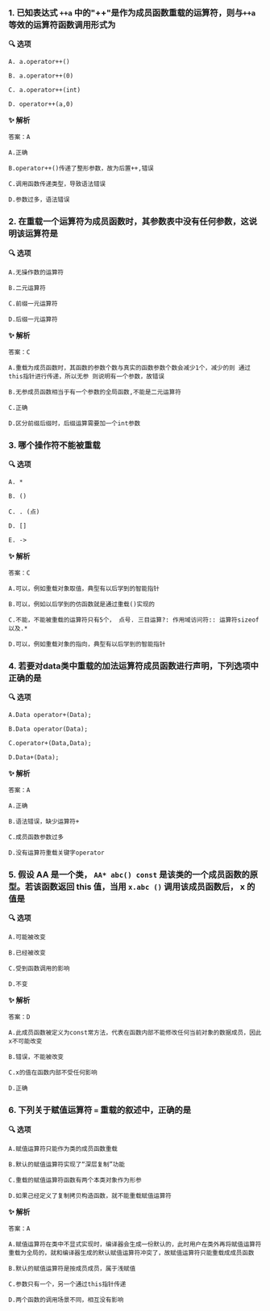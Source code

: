 ### 1. 已知表达式 `++a` 中的"++"是作为成员函数重载的运算符，则与`++a`等效的运算符函数调用形式为

**🔍 选项**

```
A. a.operator++()

B. a.operator++(0)

C. a.operator++(int)

D. operator++(a,0)
```

**✨ 解析**

```
答案：A

A.正确

B.operator++()传递了整形参数，故为后置++,错误

C.调用函数传递类型，导致语法错误

D.参数过多，语法错误
```



### 2. 在重载一个运算符为成员函数时，其参数表中没有任何参数，这说明该运算符是

**🔍 选项**

```
A.无操作数的运算符

B.二元运算符

C.前缀一元运算符

D.后缀一元运算符
```

**✨ 解析**

```
答案：C

A.重载为成员函数时，其函数的参数个数与真实的函数参数个数会减少1个，减少的则 通过this指针进行传递，所以无参 则说明有一个参数，故错误

B.无参成员函数相当于有一个参数的全局函数,不能是二元运算符

C.正确

D.区分前缀后缀时，后缀运算需要加一个int参数
```



### 3. 哪个操作符不能被重载

**🔍 选项**

```
A. *

B. ()

C. . (点)

D. []

E. ->
```

**✨ 解析**

```
答案：C

A.可以，例如重载对象取值，典型有以后学到的智能指针

B.可以，例如以后学到的仿函数就是通过重载()实现的

C.不能，不能被重载的运算符只有5个， 点号. 三目运算?: 作用域访问符:: 运算符sizeof 以及.*

D.可以，例如重载对象的指向，典型有以后学到的智能指针
```



### 4. 若要对data类中重载的加法运算符成员函数进行声明，下列选项中正确的是

**🔍 选项**

```
A.Data operator+(Data);

B.Data operator(Data);

C.operator+(Data,Data);

D.Data+(Data);
```

**✨ 解析**

```
答案：A

A.正确

B.语法错误，缺少运算符+

C.成员函数参数过多

D.没有运算符重载关键字operator
```



### 5. 假设 AA 是一个类， `AA* abc() const` 是该类的一个成员函数的原型。若该函数返回 this 值，当用 `x.abc ()` 调用该成员函数后， x 的值是

**🔍 选项**

```
A.可能被改变

B.已经被改变

C.受到函数调用的影响

D.不变
```

**✨ 解析**

```
答案：D

A.此成员函数被定义为const常方法，代表在函数内部不能修改任何当前对象的数据成员，因此x不可能改变

B.错误，不能被改变

C.x的值在函数内部不受任何影响

D.正确
```



### 6. 下列关于赋值运算符 `=` 重载的叙述中，正确的是

**🔍 选项**

```
A.赋值运算符只能作为类的成员函数重载

B.默认的赋值运算符实现了“深层复制”功能

C.重载的赋值运算符函数有两个本类对象作为形参

D.如果己经定义了复制拷贝构造函数，就不能重载赋值运算符
```

**✨ 解析**

```
答案：A

A.赋值运算符在类中不显式实现时，编译器会生成一份默认的，此时用户在类外再将赋值运算符重载为全局的，就和编译器生成的默认赋值运算符冲突了，故赋值运算符只能重载成成员函数

B.默认的赋值运算符是按成员成员，属于浅赋值

C.参数只有一个，另一个通过this指针传递

D.两个函数的调用场景不同，相互没有影响
```






























